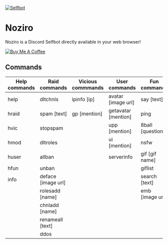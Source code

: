 
[![Selfbot](https://cdn.discordapp.com/attachments/742444916105412698/747583351338041444/Noziro_Selfbot.png)](https://noziro.now.sh/selfbot) 

# Noziro
Noziro is a Discord Selfbot directly available in your web browser!

[![Buy Me A Coffee](https://www.buymeacoffee.com/assets/img/custom_images/orange_img.png)](https://www.buymeacoffee.com/saravenpi)

## Commands
| Help commands | Raid commands | Vicious commmands | User commands | Fun commands |
| ------------- | ------------- | ------------------| --------------| -------------|
| help          | dltchnls      | ipinfo [ip]       | avatar [image url] | say [text] |
| hraid         | spam [text]   | gp [mention]      | getavatar [mention] | ping   |
| hvic          | stopspam      |                   | upp [mention] | 8ball [question] |
| hmod          | dltroles      |                   | ui [mention]  | nsfw         |
| huser         | allban        |                   | serverinfo    | gif [gif name] |
| hfun          | unban         |                   |               | giflist      |
| info          | deface [image url] |              |               | search [text] |
|               | rolesadd [name] |                 |               | emb [image url] |
|               | chnladd [name] |                  |               |              |
|               | renameall [text] |                |               |              |
|               |  ddos |                           |               |              |



